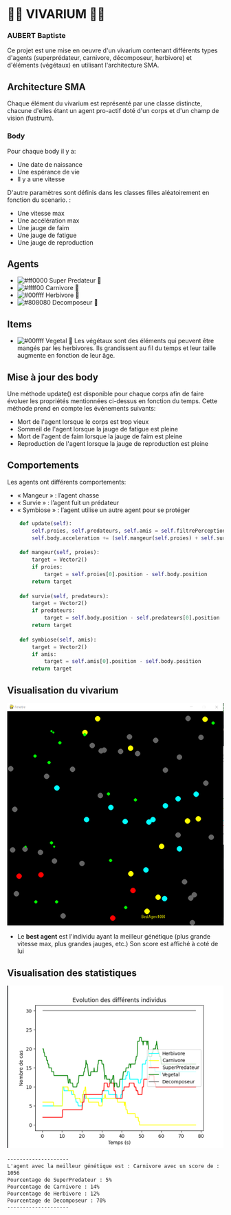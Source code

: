 # 🍃🌿 VIVARIUM 🌿🍃  
### AUBERT Baptiste

Ce projet est une mise en oeuvre d'un vivarium contenant différents types d'agents (superprédateur, carnivore, décomposeur, herbivore) et d'éléments (végétaux) en utilisant l'architecture SMA.

## Architecture SMA
Chaque élément du vivarium est représenté par une classe distincte, chacune d'elles étant un agent pro-actif doté d'un corps et d'un champ de vision (fustrum).

### Body
Pour chaque body il y a:

 - Une date de naissance
 - Une espérance de vie
 - Il y a une vitesse

D'autre paramètres sont définis dans les classes filles aléatoirement en fonction du scenario. :
 - Une vitesse max
 - Une accélération max
 - Une jauge de faim
 - Une jauge de fatigue
 - Une jauge de reproduction

## Agents
- ![#ff0000](https://placehold.co/20x20/ff0000/ff0000.png) Super Predateur 🐺
- ![#ffff00](https://placehold.co/20x20/ffff00/ffff00.png) Carnivore 🐍
- ![#00ffff](https://placehold.co/20x20/00ffff/00ffff.png) Herbivore 🐀
- ![#808080](https://placehold.co/20x20/808080/808080.png) Decomposeur 🐛

## Items
- ![#00ffff](https://placehold.co/20x20/00ff00/00ff00.png) Vegetal 🍃 Les végétaux sont des éléments qui peuvent être mangés par les herbivores. Ils grandissent au fil du temps et leur taille augmente en fonction de leur âge.


## Mise à jour des body
Une méthode update() est disponible pour chaque corps afin de faire évoluer les propriétés mentionnées ci-dessus en fonction du temps. Cette méthode prend en compte les événements suivants:

 - Mort de l'agent lorsque le corps est trop vieux
 - Sommeil de l'agent lorsque la jauge de fatigue est pleine
 - Mort de l'agent de faim lorsque la jauge de faim est pleine
 - Reproduction de l'agent lorsque la jauge de reproduction est pleine

## Comportements
Les agents ont différents comportements:
 - « Mangeur » : l’agent chasse
 - « Survie » : l’agent fuit un prédateur
 - « Symbiose » : l’agent utilise un autre agent pour se protéger
```python
    def update(self):
        self.proies, self.predateurs, self.amis = self.filtrePerception()
        self.body.acceleration += (self.mangeur(self.proies) + self.survie(self.predateurs) + self.symbiose(self.amis))

    def mangeur(self, proies):
        target = Vector2()
        if proies:
            target = self.proies[0].position - self.body.position
        return target

    def survie(self, predateurs):
        target = Vector2()
        if predateurs:
            target = self.body.position - self.predateurs[0].position
        return target

    def symbiose(self, amis):
        target = Vector2()
        if amis:
            target = self.amis[0].position - self.body.position
        return target
```

## Visualisation du vivarium
![images/img.png](images/img.png)
 - Le **best agent** est l'individu ayant la meilleur génétique (plus grande vitesse max, plus grandes jauges, etc.) Son score est affiché à coté de lui

## Visualisation des statistiques
![img_1.png](images/img_1.png)
```
--------------------
L'agent avec la meilleur génétique est : Carnivore avec un score de : 1056
Pourcentage de SuperPredateur : 5%
Pourcentage de Carnivore : 14%
Pourcentage de Herbivore : 12%
Pourcentage de Decomposeur : 70%
--------------------
```
